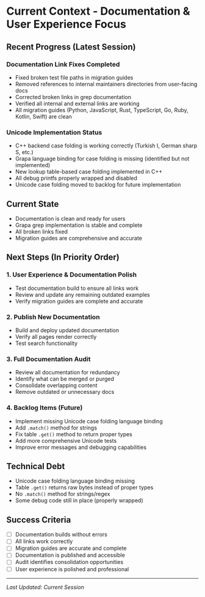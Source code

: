 # Current Context - Documentation & User Experience Focus

## Recent Progress (Latest Session)

### Documentation Link Fixes Completed
- Fixed broken test file paths in migration guides
- Removed references to internal maintainers directories from user-facing docs
- Corrected broken links in grep documentation
- Verified all internal and external links are working
- All migration guides (Python, JavaScript, Rust, TypeScript, Go, Ruby, Kotlin, Swift) are clean

### Unicode Implementation Status
- C++ backend case folding is working correctly (Turkish I, German sharp S, etc.)
- Grapa language binding for case folding is missing (identified but not implemented)
- New lookup table-based case folding implemented in C++
- All debug printfs properly wrapped and disabled
- Unicode case folding moved to backlog for future implementation

## Current State
- Documentation is clean and ready for users
- Grapa grep implementation is stable and complete
- All broken links fixed
- Migration guides are comprehensive and accurate

## Next Steps (In Priority Order)

### 1. User Experience & Documentation Polish
- Test documentation build to ensure all links work
- Review and update any remaining outdated examples
- Verify migration guides are complete and accurate

### 2. Publish New Documentation
- Build and deploy updated documentation
- Verify all pages render correctly
- Test search functionality

### 3. Full Documentation Audit
- Review all documentation for redundancy
- Identify what can be merged or purged
- Consolidate overlapping content
- Remove outdated or unnecessary docs

### 4. Backlog Items (Future)
- Implement missing Unicode case folding language binding
- Add `.match()` method for strings
- Fix table `.get()` method to return proper types
- Add more comprehensive Unicode tests
- Improve error messages and debugging capabilities

## Technical Debt
- Unicode case folding language binding missing
- Table `.get()` returns raw bytes instead of proper types
- No `.match()` method for strings/regex
- Some debug code still in place (properly wrapped)

## Success Criteria
- [ ] Documentation builds without errors
- [ ] All links work correctly
- [ ] Migration guides are accurate and complete
- [ ] Documentation is published and accessible
- [ ] Audit identifies consolidation opportunities
- [ ] User experience is polished and professional

---
*Last Updated: Current Session* 